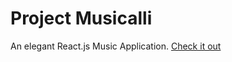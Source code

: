 # Project Musicalli

An elegant React.js Music Application.
[Check it out](https://musicalli.netlify.app/)
